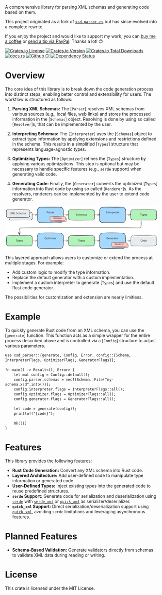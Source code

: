 A comprehensive library for parsing XML schemas and generating code based on them.

This project originated as a fork of [`xsd-parser-rs`](https://github.com/lumeohq/xsd-parser-rs) but has since evolved into a complete rewrite.

If you enjoy the project and would like to support my work, you can [buy me a coffee](https://ko-fi.com/bergmann89) or [send a tip via PayPal](https://paypal.me/bergmann891/5EUR). Thanks a lot! 😊

<a href="https://github.com/Bergmann89/xsd-parser/blob/master/LICENSE"><img src="https://img.shields.io/crates/l/xsd-parser" alt="Crates.io License"></a> <a href="https://crates.io/crates/xsd-parser"><img src="https://img.shields.io/crates/v/xsd-parser" alt="Crates.io Version"></a> <a href="https://crates.io/crates/xsd-parser"><img src="https://img.shields.io/crates/d/xsd-parser" alt="Crates.io Total Downloads"></a> <a href="https://docs.rs/xsd-parser"><img src="https://img.shields.io/docsrs/xsd-parser" alt="docs.rs"></a> <a href="https://github.com/Bergmann89/xsd-parser/actions/workflows/main.yml"><img src="https://github.com/Bergmann89/xsd-parser/actions/workflows/main.yml/badge.svg" alt="Github CI"></a> <a href="https://deps.rs/repo/github/Bergmann89/xsd-parser"><img src="https://deps.rs/repo/github/Bergmann89/xsd-parser/status.svg" alt="Dependency Status"></a>


# Overview

The core idea of this library is to break down the code generation process into distinct steps, enabling better control and extensibility for users. The workflow is structured as follows:

1. **Parsing XML Schemas:**
   The [`Parser`] resolves XML schemas from various sources (e.g., local files, web links) and stores the processed information in the [`Schemas`] object. Resolving is done by using so called [`Resolver`]s, that can be implemented by the user.

2. **Interpreting Schemas:**
   The [`Interpreter`] uses the [`Schemas`] object to extract type information by applying extensions and restrictions defined in the schema. This results in a simplified [`Types`] structure that represents language-agnostic types.

3. **Optimizing Types:**
   The [`Optimizer`] refines the [`Types`] structure by applying various optimizations. This step is optional but may be necessary to handle specific features (e.g., `serde` support) when generating valid code.

4. **Generating Code:**
   Finally, the [`Generator`] converts the optimized [`Types`] information into Rust code by using so called [`Renderer`]s. As the resolvers, renderers can be implemented by the user to extend code generator.

![overview](doc/overview.svg "Overview")


This layered approach allows users to customize or extend the process at multiple stages. For example:
- Add custom logic to modify the type information.
- Replace the default generator with a custom implementation.
- Implement a custom interpreter to generate [`Types`] and use the default Rust code generator.

The possibilities for customization and extension are nearly limitless.


# Example

To quickly generate Rust code from an XML schema, you can use the [`generate`] function. This function acts as a simple wrapper for the entire process described above and is controlled via a [`Config`] structure to adjust various parameters.

```rust,ignore
use xsd_parser::{generate, Config, Error, config::{Schema, InterpreterFlags, OptimizerFlags, GeneratorFlags}};

fn main() -> Result<(), Error> {
    let mut config = Config::default();
    config.parser.schemas = vec![Schema::File("my-schema.xsd".into())];
    config.interpreter.flags = InterpreterFlags::all();
    config.optimizer.flags = OptimizerFlags::all();
    config.generator.flags = GeneratorFlags::all();

    let code = generate(config)?;
    println!("{code}");

    Ok(())
}
```


# Features

This library provides the following features:

- **Rust Code Generation:** Convert any XML schema into Rust code.
- **Layered Architecture:** Add user-defined code to manipulate type information or generated code.
- **User-Defined Types:** Inject existing types into the generated code to reuse predefined structures.
- **`serde` Support:** Generate code for serialization and deserialization using [`serde`](https://docs.rs/serde) with [`serde_xml`](https://docs.rs/serde-xml-rs) or [`quick_xml`](https://docs.rs/quick-xml) as serializer/deserializer.
- **`quick_xml` Support:** Direct serialization/deserialization support using [`quick_xml`](https://docs.rs/quick-xml), avoiding `serde` limitations and leveraging asynchronous features.


# Planned Features

- **Schema-Based Validation:** Generate validators directly from schemas to validate XML data during reading or writing.


# License

This crate is licensed under the MIT License.
